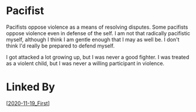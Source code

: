 # Pacifist

Pacifists oppose violence as a means of resolving disputes.  Some pacifists oppose violence even in defense of the self.  I am not that radically pacifistic myself, although I think I am gentle enough that I may as well be.  I don't think I'd really be prepared to defend myself.

I got attacked a lot growing up, but I was never a good fighter.  I was treated as a violent child, but I was never a willing participant in violence.

# Linked By
[[2020-11-19_First]]

[//begin]: # "Autogenerated link references for markdown compatibility"
[2020-11-19_First]: 2020-11-19_First "2020-11-19_First"
[//end]: # "Autogenerated link references"